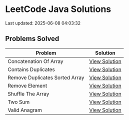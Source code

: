 # LeetCode Java Solutions

Last updated: 2025-06-08 04:03:32

## Problems Solved

| Problem | Solution |
|---------|----------|
| Concatenation Of Array | [View Solution](src/concatenation_of_array) |
| Contains Duplicates | [View Solution](src/contains_duplicates) |
| Remove Duplicates Sorted Array | [View Solution](src/remove_duplicates_sorted_array) |
| Remove Element | [View Solution](src/remove_element) |
| Shuffle The Array | [View Solution](src/shuffle_the_array) |
| Two Sum | [View Solution](src/two_sum) |
| Valid Anagram | [View Solution](src/valid_anagram) |
